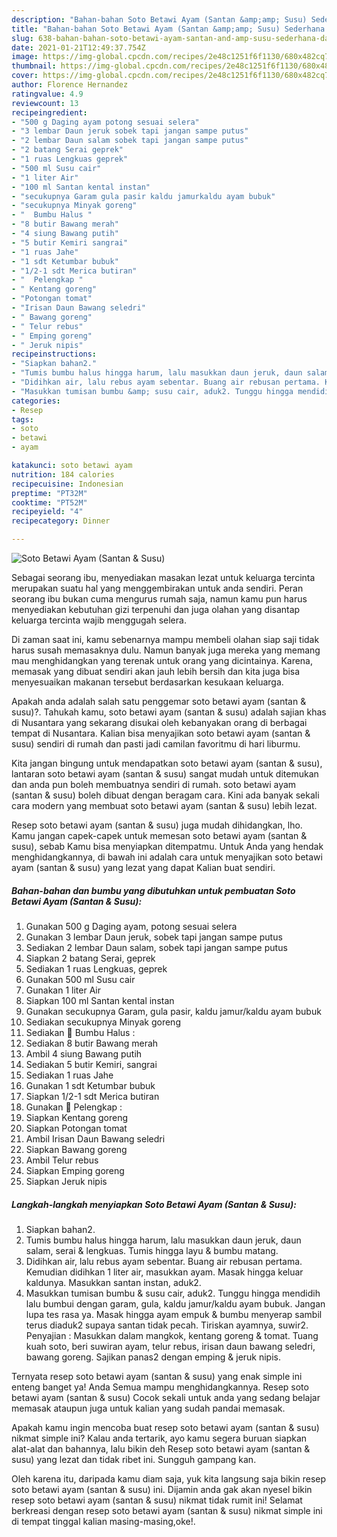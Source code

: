 ```yaml
---
description: "Bahan-bahan Soto Betawi Ayam (Santan &amp;amp; Susu) Sederhana dan Mudah Dibuat"
title: "Bahan-bahan Soto Betawi Ayam (Santan &amp;amp; Susu) Sederhana dan Mudah Dibuat"
slug: 638-bahan-bahan-soto-betawi-ayam-santan-and-amp-susu-sederhana-dan-mudah-dibuat
date: 2021-01-21T12:49:37.754Z
image: https://img-global.cpcdn.com/recipes/2e48c1251f6f1130/680x482cq70/soto-betawi-ayam-santan-susu-foto-resep-utama.jpg
thumbnail: https://img-global.cpcdn.com/recipes/2e48c1251f6f1130/680x482cq70/soto-betawi-ayam-santan-susu-foto-resep-utama.jpg
cover: https://img-global.cpcdn.com/recipes/2e48c1251f6f1130/680x482cq70/soto-betawi-ayam-santan-susu-foto-resep-utama.jpg
author: Florence Hernandez
ratingvalue: 4.9
reviewcount: 13
recipeingredient:
- "500 g Daging ayam potong sesuai selera"
- "3 lembar Daun jeruk sobek tapi jangan sampe putus"
- "2 lembar Daun salam sobek tapi jangan sampe putus"
- "2 batang Serai geprek"
- "1 ruas Lengkuas geprek"
- "500 ml Susu cair"
- "1 liter Air"
- "100 ml Santan kental instan"
- "secukupnya Garam gula pasir kaldu jamurkaldu ayam bubuk"
- "secukupnya Minyak goreng"
- "  Bumbu Halus "
- "8 butir Bawang merah"
- "4 siung Bawang putih"
- "5 butir Kemiri sangrai"
- "1 ruas Jahe"
- "1 sdt Ketumbar bubuk"
- "1/2-1 sdt Merica butiran"
- "  Pelengkap "
- " Kentang goreng"
- "Potongan tomat"
- "Irisan Daun Bawang seledri"
- " Bawang goreng"
- " Telur rebus"
- " Emping goreng"
- " Jeruk nipis"
recipeinstructions:
- "Siapkan bahan2."
- "Tumis bumbu halus hingga harum, lalu masukkan daun jeruk, daun salam, serai &amp; lengkuas. Tumis hingga layu &amp; bumbu matang."
- "Didihkan air, lalu rebus ayam sebentar. Buang air rebusan pertama. Kemudian didihkan 1 liter air, masukkan ayam. Masak hingga keluar kaldunya. Masukkan santan instan, aduk2."
- "Masukkan tumisan bumbu &amp; susu cair, aduk2. Tunggu hingga mendidih lalu bumbui dengan garam, gula, kaldu jamur/kaldu ayam bubuk. Jangan lupa tes rasa ya. Masak hingga ayam empuk &amp; bumbu menyerap sambil terus diaduk2 supaya santan tidak pecah. Tiriskan ayamnya, suwir2. Penyajian : Masukkan dalam mangkok, kentang goreng &amp; tomat. Tuang kuah soto, beri suwiran ayam, telur rebus, irisan daun bawang seledri, bawang goreng. Sajikan panas2 dengan emping &amp; jeruk nipis."
categories:
- Resep
tags:
- soto
- betawi
- ayam

katakunci: soto betawi ayam 
nutrition: 184 calories
recipecuisine: Indonesian
preptime: "PT32M"
cooktime: "PT52M"
recipeyield: "4"
recipecategory: Dinner

---
```



![Soto Betawi Ayam (Santan &amp; Susu)](https://img-global.cpcdn.com/recipes/2e48c1251f6f1130/680x482cq70/soto-betawi-ayam-santan-susu-foto-resep-utama.jpg)

Sebagai seorang ibu, menyediakan masakan lezat untuk keluarga tercinta merupakan suatu hal yang menggembirakan untuk anda sendiri. Peran seorang ibu bukan cuma mengurus rumah saja, namun kamu pun harus menyediakan kebutuhan gizi terpenuhi dan juga olahan yang disantap keluarga tercinta wajib menggugah selera.

Di zaman  saat ini, kamu sebenarnya mampu membeli olahan siap saji tidak harus susah memasaknya dulu. Namun banyak juga mereka yang memang mau menghidangkan yang terenak untuk orang yang dicintainya. Karena, memasak yang dibuat sendiri akan jauh lebih bersih dan kita juga bisa menyesuaikan makanan tersebut berdasarkan kesukaan keluarga. 



Apakah anda adalah salah satu penggemar soto betawi ayam (santan &amp; susu)?. Tahukah kamu, soto betawi ayam (santan &amp; susu) adalah sajian khas di Nusantara yang sekarang disukai oleh kebanyakan orang di berbagai tempat di Nusantara. Kalian bisa menyajikan soto betawi ayam (santan &amp; susu) sendiri di rumah dan pasti jadi camilan favoritmu di hari liburmu.

Kita jangan bingung untuk mendapatkan soto betawi ayam (santan &amp; susu), lantaran soto betawi ayam (santan &amp; susu) sangat mudah untuk ditemukan dan anda pun boleh membuatnya sendiri di rumah. soto betawi ayam (santan &amp; susu) boleh dibuat dengan beragam cara. Kini ada banyak sekali cara modern yang membuat soto betawi ayam (santan &amp; susu) lebih lezat.

Resep soto betawi ayam (santan &amp; susu) juga mudah dihidangkan, lho. Kamu jangan capek-capek untuk memesan soto betawi ayam (santan &amp; susu), sebab Kamu bisa menyiapkan ditempatmu. Untuk Anda yang hendak menghidangkannya, di bawah ini adalah cara untuk menyajikan soto betawi ayam (santan &amp; susu) yang lezat yang dapat Kalian buat sendiri.

<!--inarticleads1-->

##### Bahan-bahan dan bumbu yang dibutuhkan untuk pembuatan Soto Betawi Ayam (Santan &amp; Susu):

1. Gunakan 500 g Daging ayam, potong sesuai selera
1. Gunakan 3 lembar Daun jeruk, sobek tapi jangan sampe putus
1. Sediakan 2 lembar Daun salam, sobek tapi jangan sampe putus
1. Siapkan 2 batang Serai, geprek
1. Sediakan 1 ruas Lengkuas, geprek
1. Gunakan 500 ml Susu cair
1. Gunakan 1 liter Air
1. Siapkan 100 ml Santan kental instan
1. Gunakan secukupnya Garam, gula pasir, kaldu jamur/kaldu ayam bubuk
1. Sediakan secukupnya Minyak goreng
1. Sediakan  🧄 Bumbu Halus :
1. Sediakan 8 butir Bawang merah
1. Ambil 4 siung Bawang putih
1. Sediakan 5 butir Kemiri, sangrai
1. Sediakan 1 ruas Jahe
1. Gunakan 1 sdt Ketumbar bubuk
1. Siapkan 1/2-1 sdt Merica butiran
1. Gunakan  🍅 Pelengkap :
1. Siapkan  Kentang goreng
1. Siapkan Potongan tomat
1. Ambil Irisan Daun Bawang seledri
1. Siapkan  Bawang goreng
1. Ambil  Telur rebus
1. Siapkan  Emping goreng
1. Siapkan  Jeruk nipis




<!--inarticleads2-->

##### Langkah-langkah menyiapkan Soto Betawi Ayam (Santan &amp; Susu):

1. Siapkan bahan2.
1. Tumis bumbu halus hingga harum, lalu masukkan daun jeruk, daun salam, serai &amp; lengkuas. Tumis hingga layu &amp; bumbu matang.
1. Didihkan air, lalu rebus ayam sebentar. Buang air rebusan pertama. Kemudian didihkan 1 liter air, masukkan ayam. Masak hingga keluar kaldunya. Masukkan santan instan, aduk2.
1. Masukkan tumisan bumbu &amp; susu cair, aduk2. Tunggu hingga mendidih lalu bumbui dengan garam, gula, kaldu jamur/kaldu ayam bubuk. Jangan lupa tes rasa ya. Masak hingga ayam empuk &amp; bumbu menyerap sambil terus diaduk2 supaya santan tidak pecah. Tiriskan ayamnya, suwir2. Penyajian : Masukkan dalam mangkok, kentang goreng &amp; tomat. Tuang kuah soto, beri suwiran ayam, telur rebus, irisan daun bawang seledri, bawang goreng. Sajikan panas2 dengan emping &amp; jeruk nipis.




Ternyata resep soto betawi ayam (santan &amp; susu) yang enak simple ini enteng banget ya! Anda Semua mampu menghidangkannya. Resep soto betawi ayam (santan &amp; susu) Cocok sekali untuk anda yang sedang belajar memasak ataupun juga untuk kalian yang sudah pandai memasak.

Apakah kamu ingin mencoba buat resep soto betawi ayam (santan &amp; susu) nikmat simple ini? Kalau anda tertarik, ayo kamu segera buruan siapkan alat-alat dan bahannya, lalu bikin deh Resep soto betawi ayam (santan &amp; susu) yang lezat dan tidak ribet ini. Sungguh gampang kan. 

Oleh karena itu, daripada kamu diam saja, yuk kita langsung saja bikin resep soto betawi ayam (santan &amp; susu) ini. Dijamin anda gak akan nyesel bikin resep soto betawi ayam (santan &amp; susu) nikmat tidak rumit ini! Selamat berkreasi dengan resep soto betawi ayam (santan &amp; susu) nikmat simple ini di tempat tinggal kalian masing-masing,oke!.

